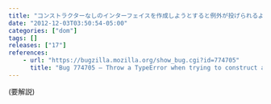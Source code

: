 ```yaml
---
title: "コンストラクターなしのインターフェイスを作成しようとすると例外が投げられるようになりました"
date: "2012-12-03T03:50:54-05:00"
categories: ["dom"]
tags: []
releases: ["17"]
references:
    - url: "https://bugzilla.mozilla.org/show_bug.cgi?id=774705"
      title: "Bug 774705 – Throw a TypeError when trying to construct an interface without a constructor"
---
```

(要解説)
